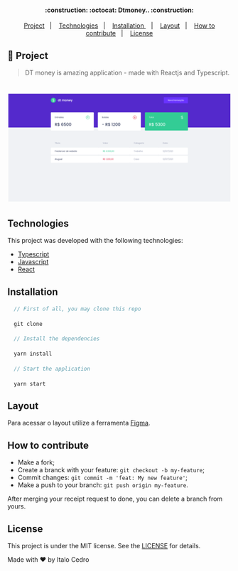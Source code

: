 <h4 align="center">
:construction: :octocat:  Dtmoney.. :construction:
</h4>

<p align="center">
  <a href="#rocket-project">Project</a>&nbsp;&nbsp;&nbsp;|&nbsp;&nbsp;&nbsp;
  <a href="#technologies">Technologies</a>&nbsp;&nbsp;&nbsp;|&nbsp;&nbsp;&nbsp;
  <a href="#installation">Installation
</a>&nbsp;&nbsp;&nbsp;|&nbsp;&nbsp;&nbsp;
  <a href="#layout">Layout</a>&nbsp;&nbsp;&nbsp;|&nbsp;&nbsp;&nbsp;
  <a href="#how-to-contribute">How to contribute</a>&nbsp;&nbsp;&nbsp;|&nbsp;&nbsp;&nbsp;
  <a href="#license">License</a>
</p>

## :rocket: Project

> DT money is amazing application - made with Reactjs and Typescript.
>

<h1 align="center">
    <img alt="Github Explorer" title="#home" src="assets/dtmoney.png" width="500px" />
</h1>

## Technologies

This project was developed with the following technologies:

- [Typescript](https://www.typescriptlang.org/)
- [Javascript](https://developer.mozilla.org/en-US/)
- [React](https://reactjs.org)

## Installation

``` js
  // First of all, you may clone this repo

  git clone

  // Install the dependencies

  yarn install

  // Start the application

  yarn start
```

## Layout

Para acessar o layout utilize a ferramenta
<a href="https://www.figma.com/file/0xmu9mj2TJYoIOubBFWsk5/dtmoney-Ignite-(Copy)?node-id=0%3A1" target="_blank">Figma</a>.

## How to contribute

- Make a fork;
- Create a branck with your feature: `git checkout -b my-feature`;
- Commit changes: `git commit -m 'feat: My new feature'`;
- Make a push to your branch: `git push origin my-feature`.

After merging your receipt request to done, you can delete a branch from yours.

## License

This project is under the MIT license. See the [LICENSE](LICENSE) for details.

Made with ♥ by Italo Cedro
